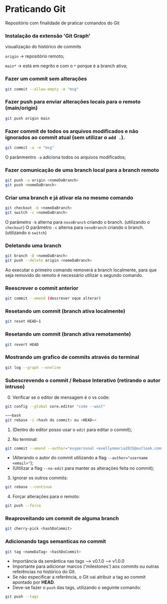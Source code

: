 # Praticando Git
Repositório com finalidade de praticar comandos do Git

### Instalação da extensão 'Git Graph'
visualização do histórico de commits

`origin` -> repositório remoto;

`main*` -> está em negrito e com o `*` porque é a branch ativa;

### Fazer um commit sem alterações
~~~bash
git commit --allow-empty -m "msg"
~~~

### Fazer push para enviar alterações locais para o remoto (main/origin)
~~~bash
git push origin main
~~~

### Fazer commit de todos os arquivos modificados e não ignorados ao commit atual (sem utilizar o `add .`).
~~~bash
git commit -a -m "msg"
~~~
O parânmentro `-a` adiciona todos os arquivos modificados;

### Fazer comunicação de uma branch local para a branch remoto
~~~bash
git push -u origin <nomeDaBranch>
git push <nomeDaBranch>
~~~

### Criar uma branch e já ativar ela no mesmo comando 
~~~bash
git checkout -b <nomeDaBranch>
git switch -c <nomeDaBranch>
~~~
O parâmetro `-b` alterna para `novoBranch` criando o branch. (utilizando o `checkout`)
O parâmetro `-c` alterna para `novoBranch` criando o branch. (utilizando o `switch`)

### Deletando uma branch
~~~bash
git branch -D <nomeDaBranch>
git push --delete origin <nomeDaBranch>
~~~
Ao executar o primeiro comando removerá a branch localmente, para que seja removido do remoto é necessário utilizar o segundo comando.

###  Reescrever o commit anterior
~~~bash
git commit --amend (descrever oque alterar)
~~~

### Resetando um commit (branch ativa localmente)
~~~bash
git reset HEAD~1
~~~

### Resetando um commit (branch ativa remotamente)
~~~bash
git revert HEAD
~~~

### Mostrando um grafico de commits através do terminal
~~~bash
git log --graph --oneline
~~~

### Subescrevendo o commit / Rebase Interativo (retirando o autor intruso)
0. Verificar se o editor de mensagem é o vs code:
~~~bash
git config --global core.editor "code --wait"

~~~bash
git rebase -i <hash do commit> ou <HEAD~>
~~~
1. (Dentro do editor posso usar o `edit` para editar o commit);

2. No terminal: 
~~~bash
git commit --amend --author="evypersonal <evellynmaria2015@outlook.com>" --no-edit
~~~
- (Alterando o autor do commit utilizando a flag `--author="username <email>"`);
- (Ultilizar a flag `--no-edit` para manter as alterações feita no commit);

3. Ignorar os outros commits:
~~~bash
git rebase --continue 
~~~

4. Forçar alterações para o remoto:
~~~bash
git push --force
~~~

### Reaproveitando um commit de alguma branch
~~~bash
git cherry-pick <hashDoCommit>
~~~

### Adicionando tags semanticas no commit
~~~bash
git tag <nomeDaTag> <hashDoCommit>
~~~
- Importância da semântica nas tags --> v0.1.0  --> v1.0.0
- Importante para adicionar marcos ('milestones') aos commits ou outras referências no histórico do Git.
- Se não especificar a referência, o Git vai atribuir a tag ao commit apontado por **HEAD**.
- Deve-se fazer o `push` das tags, utilizando o seguinte comando:
~~~bash
git push --tags
~~~

### 